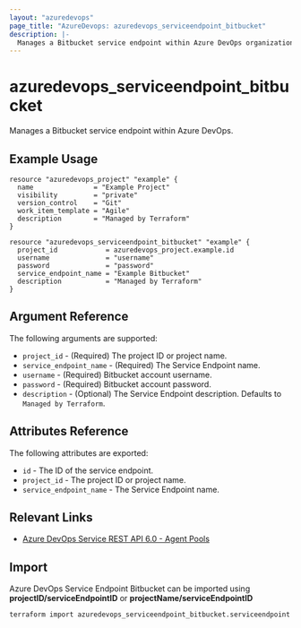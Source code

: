 ```yaml
---
layout: "azuredevops"
page_title: "AzureDevops: azuredevops_serviceendpoint_bitbucket"
description: |-
  Manages a Bitbucket service endpoint within Azure DevOps organization.
---
```


# azuredevops_serviceendpoint_bitbucket

Manages a Bitbucket service endpoint within Azure DevOps.

## Example Usage

```hcl
resource "azuredevops_project" "example" {
  name               = "Example Project"
  visibility         = "private"
  version_control    = "Git"
  work_item_template = "Agile"
  description        = "Managed by Terraform"
}

resource "azuredevops_serviceendpoint_bitbucket" "example" {
  project_id            = azuredevops_project.example.id
  username              = "username"
  password              = "password"
  service_endpoint_name = "Example Bitbucket"
  description           = "Managed by Terraform"
}
```

## Argument Reference

The following arguments are supported:

- `project_id` - (Required) The project ID or project name.
- `service_endpoint_name` - (Required) The Service Endpoint name.
- `username` - (Required) Bitbucket account username.
- `password` - (Required) Bitbucket account password.
- `description` - (Optional) The Service Endpoint description. Defaults to `Managed by Terraform`.

## Attributes Reference

The following attributes are exported:

- `id` - The ID of the service endpoint.
- `project_id` - The project ID or project name.
- `service_endpoint_name` - The Service Endpoint name.

## Relevant Links

- [Azure DevOps Service REST API 6.0 - Agent Pools](https://docs.microsoft.com/en-us/rest/api/azure/devops/serviceendpoint/endpoints?view=azure-devops-rest-6.0)

## Import

Azure DevOps Service Endpoint Bitbucket can be imported using **projectID/serviceEndpointID** or **projectName/serviceEndpointID**

```sh
terraform import azuredevops_serviceendpoint_bitbucket.serviceendpoint 00000000-0000-0000-0000-000000000000/00000000-0000-0000-0000-000000000000
```
